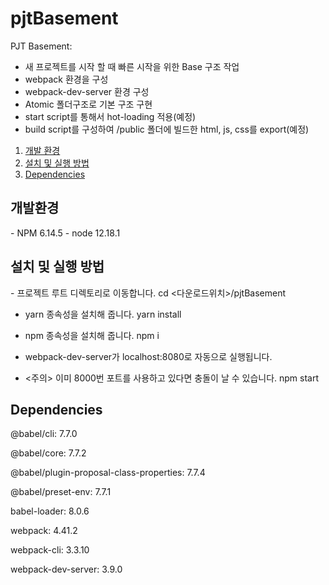 # pjtBasement

PJT Basement: 
 - 새 프로젝트를 시작 할 때 빠른 시작을 위한 Base 구조 작업
 - webpack 환경을 구성
 - webpack-dev-server 환경 구성
 - Atomic 폴더구조로 기본 구조 구현
 - start script를 통해서 hot-loading 적용(예정)
 - build script를 구성하여 /public 폴더에 빌드한 html, js, css를 export(예정)

1. [개발 환경](#dev-spec)
2. [설치 및 실행 방법](#installation)
3. [Dependencies](#dependencies)

<h2 id="dev-spec">
    개발환경
</h2>
  - NPM 6.14.5
  - node 12.18.1

<h2 id="installation">
    설치 및 실행 방법
</h2>
  - 프로젝트 루트 디렉토리로 이동합니다.
  cd <다운로드위치>/pjtBasement

  - yarn 종속성을 설치해 줍니다.
  yarn install

  - npm 종속성을 설치해 줍니다.
  npm i

  - webpack-dev-server가 localhost:8080로 자동으로 실행됩니다.
  - <주의> 이미 8000번 포트를 사용하고 있다면 충돌이 날 수 있습니다.
  npm start

<h2 id="dependencies">
    Dependencies
</h2>

@babel/cli: 7.7.0

@babel/core: 7.7.2

@babel/plugin-proposal-class-properties: 7.7.4

@babel/preset-env: 7.7.1

babel-loader: 8.0.6

webpack: 4.41.2

webpack-cli: 3.3.10

webpack-dev-server: 3.9.0
